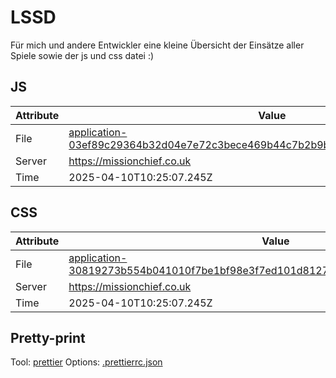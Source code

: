 # LSSD

Für mich und andere Entwickler eine kleine Übersicht der Einsätze aller Spiele sowie der js und css datei :)

<!-- automated -->

## JS

| Attribute | Value                                                                                                                                                                                                |
| --------- | ---------------------------------------------------------------------------------------------------------------------------------------------------------------------------------------------------- |
| File      | [application-03ef89c29364b32d04e7e72c3bece469b44c7b2b9b2459a3c00b059f9dcec920.js](https://missionchief.co.uk/assets/application-03ef89c29364b32d04e7e72c3bece469b44c7b2b9b2459a3c00b059f9dcec920.js) |
| Server    | https://missionchief.co.uk                                                                                                                                                                           |
| Time      | 2025-04-10T10:25:07.245Z                                                                                                                                                                             |

## CSS

| Attribute | Value                                                                                                                                                                                                  |
| --------- | ------------------------------------------------------------------------------------------------------------------------------------------------------------------------------------------------------ |
| File      | [application-30819273b554b041010f7be1bf98e3f7ed101d8127ed0b14061ba76a0cf9602e.css](https://missionchief.co.uk/assets/application-30819273b554b041010f7be1bf98e3f7ed101d8127ed0b14061ba76a0cf9602e.css) |
| Server    | https://missionchief.co.uk                                                                                                                                                                             |
| Time      | 2025-04-10T10:25:07.245Z                                                                                                                                                                               |

## Pretty-print

Tool: [prettier](https://prettier.io)
Options: [.prettierrc.json](./.prettierrc.json)

<!-- /automated -->
